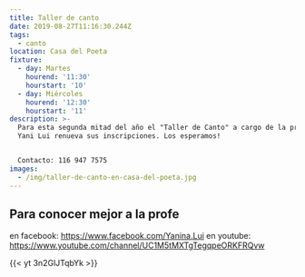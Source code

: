 ```yaml
---
title: Taller de canto
date: 2019-08-27T11:16:30.244Z
tags:
  - canto
location: Casa del Poeta
fixture:
  - day: Martes
    hourend: '11:30'
    hourstart: '10'
  - day: Miércoles
    hourend: '12:30'
    hourstart: '11'
description: >-
  Para esta segunda mitad del año el "Taller de Canto" a cargo de la profesora
  Yani Lui renueva sus inscripciones. Los esperamos!


  Contacto: 116 947 7575
images:
  - /img/taller-de-canto-en-casa-del-poeta.jpg
---
```

## Para conocer mejor a la profe

en facebook: https://www.facebook.com/Yanina.Lui
en youtube: https://www.youtube.com/channel/UC1M5tMXTgTegqpeORKFRQvw

{{< yt 3n2GlJTqbYk >}}
